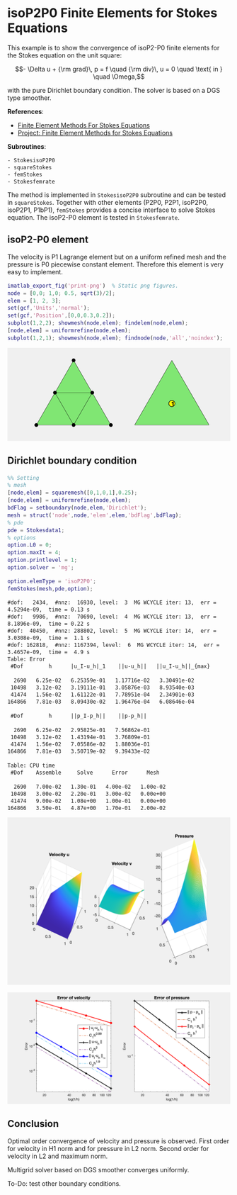 # isoP2P0 Finite Elements for Stokes Equations

This example is to show the convergence of isoP2-P0 finite elements for the Stokes equation on the unit square:

$$- \Delta u + {\rm grad}\, p  = f \quad {\rm div}\, u    = 0  \quad  \text{ in } \quad \Omega,$$

with the pure Dirichlet boundary condition. The solver is based on a DGS type smoother. 

**References**:
- [Finite Element Methods For Stokes Equations](http://www.math.uci.edu/~chenlong/226/FEMStokes.pdf)
- [Project: Finite Element Methods for Stokes Equations](../project/projectFEM.html)

**Subroutines**:

    - StokesisoP2P0
    - squareStokes
    - femStokes
    - Stokesfemrate
    
The method is implemented in `StokesisoP2P0` subroutine and can be tested in `squareStokes`. Together with other elements (P2P0, P2P1, isoP2P0, isoP2P1, P1bP1), `femStokes` provides a concise interface to solve Stokes equation. The isoP2-P0 element is tested in `Stokesfemrate`.

## isoP2-P0 element

The velocity is P1 Lagrange element but on a uniform refined mesh and the pressure is P0 piecewise constant element. Therefore this element is very easy to implement.


```matlab
imatlab_export_fig('print-png')  % Static png figures.
node = [0,0; 1,0; 0.5, sqrt(3)/2];
elem = [1, 2, 3];
set(gcf,'Units','normal'); 
set(gcf,'Position',[0,0,0.3,0.2]);
subplot(1,2,2); showmesh(node,elem); findelem(node,elem);
[node,elem] = uniformrefine(node,elem);
subplot(1,2,1); showmesh(node,elem); findnode(node,'all','noindex');
```


    
![png](StokesisoP2P0femrate_files/StokesisoP2P0femrate_3_0.png)
    


## Dirichlet boundary condition


```matlab
%% Setting
% mesh
[node,elem] = squaremesh([0,1,0,1],0.25);
[node,elem] = uniformrefine(node,elem);
bdFlag = setboundary(node,elem,'Dirichlet');
mesh = struct('node',node,'elem',elem,'bdFlag',bdFlag);
% pde
pde = Stokesdata1; 
% options
option.L0 = 0;
option.maxIt = 4;
option.printlevel = 1;
option.solver = 'mg';
```


```matlab
option.elemType = 'isoP2P0';
femStokes(mesh,pde,option);
```

    #dof:   2434,  #nnz:  16930, level:  3  MG WCYCLE iter: 13,  err = 4.5294e-09,  time = 0.13 s
    #dof:   9986,  #nnz:  70690, level:  4  MG WCYCLE iter: 13,  err = 8.1896e-09,  time = 0.22 s
    #dof:  40450,  #nnz: 288802, level:  5  MG WCYCLE iter: 14,  err = 3.0308e-09,  time =  1.1 s
    #dof: 162818,  #nnz: 1167394, level:  6  MG WCYCLE iter: 14,  err = 3.4657e-09,  time =  4.9 s
    Table: Error
     #Dof        h      |u_I-u_h|_1    ||u-u_h||   ||u_I-u_h||_{max}
    
      2690   6.25e-02   6.25359e-01   1.17716e-02   3.30491e-02
     10498   3.12e-02   3.19111e-01   3.05876e-03   8.93540e-03
     41474   1.56e-02   1.61122e-01   7.78951e-04   2.34901e-03
    164866   7.81e-03   8.09430e-02   1.96476e-04   6.08646e-04
    
     #Dof        h      ||p_I-p_h||    ||p-p_h||   
    
      2690   6.25e-02   2.95825e-01   7.56862e-01
     10498   3.12e-02   1.43194e-01   3.76809e-01
     41474   1.56e-02   7.05586e-02   1.88036e-01
    164866   7.81e-03   3.50719e-02   9.39433e-02
    
    Table: CPU time
     #Dof    Assemble     Solve      Error      Mesh    
    
      2690   7.00e-02   1.30e-01   4.00e-02   1.00e-02
     10498   3.00e-02   2.20e-01   3.00e-02   0.00e+00
     41474   9.00e-02   1.08e+00   1.00e-01   0.00e+00
    164866   3.50e-01   4.87e+00   1.70e-01   2.00e-02
    



    
![png](StokesisoP2P0femrate_files/StokesisoP2P0femrate_6_1.png)
    



    
![png](StokesisoP2P0femrate_files/StokesisoP2P0femrate_6_2.png)
    


## Conclusion

Optimal order convergence of velocity and pressure is observed. First order for velocity in H1 norm and for pressure in L2 norm. Second order for velocity in L2 and maximum norm.

Multigrid solver based on DGS smoother converges uniformly. 

To-Do: test other boundary conditions.
